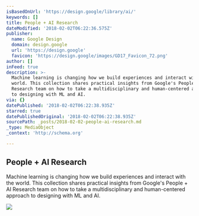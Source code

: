 ```yaml
---
isBasedOnUrl: 'https://design.google/library/ai/'
keywords: []
title: People + AI Research
dateModified: '2018-02-02T06:22:36.575Z'
publisher:
  name: Google Design
  domain: design.google
  url: 'https://design.google'
  favicon: 'https://design.google/images/GD17_Favicon_72.png'
author: []
inFeed: true
description: >-
  Machine learning is changing how we build experiences and interact with the
  world. This collection shares practical insights from Google's People + AI
  Research team on how to take a multidisciplinary and human-centered approach
  to designing with ML and AI.
via: {}
datePublished: '2018-02-02T06:22:38.935Z'
starred: true
datePublishedOriginal: '2018-02-02T06:22:38.935Z'
sourcePath: _posts/2018-02-02-people-ai-research.md
_type: MediaObject
_context: 'http://schema.org'

---
```

<article style=""><h1>People + AI Research</h1><p>Machine learning is changing how we build experiences and interact with the world. This collection shares practical insights from Google's People + AI Research team on how to take a multidisciplinary and human-centered approach to designing with ML and AI.</p><img src="https://storage.googleapis.com/gd-wagtail-prod-assets/original_images/PAIR_Collection_Hero_2x1.png" /></article>